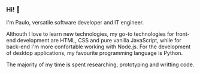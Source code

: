 ### Hi! 👋
I'm Paulo, versatile software developer and IT engineer.

Althouth I love to learn new technologies, my go-to technologies for front-end development are HTML, CSS and pure vanilla JavaScript, while for back-end I'm more confortable working with Node.js. For the development of desktop applications, my favourite programming language is Python.

The majority of my time is spent researching, prototyping and writting code.




<!--


- 🔭 I’m currently working on ...
- 🌱 I’m currently learning ...
- 👯 I’m looking to collaborate on ...
- 🤔 I’m looking for help with ...
- 💬 Ask me about ...
- 📫 How to reach me: ...
- 😄 Pronouns: ...
- ⚡ Fun fact: ...
-->
